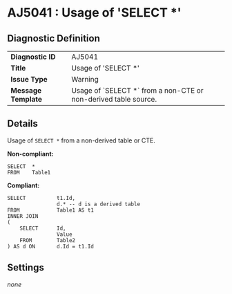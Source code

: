 # AJ5041 : Usage of 'SELECT *' 

## Diagnostic Definition

<table>
  <tr>
    <td class="header"><b>Diagnostic ID</b></td>
    <td>AJ5041</td>
  </tr>
  <tr>
    <td class="header"><b>Title</b></td>
    <td>Usage of 'SELECT *' </td>
  </tr>
  <tr>
    <td class="header"><b>Issue Type</b></td>
    <td>Warning</td>
  </tr>
  <tr>
    <td class="header"><b>Message Template</b></td>
    <td>Usage of `SELECT *` from a non-CTE or non-derived table source.</td>
  </tr>
  
</table>

## Details

Usage of `SELECT *` from a non-derived table or CTE.

**Non-compliant:**

```tsql
SELECT  *
FROM    Table1
```

**Compliant:**

```tsql
SELECT          t1.Id,
                d.* -- d is a derived table
FROM            Table1 AS t1
INNER JOIN
(
    SELECT      Id,
                Value
    FROM        Table2
) AS d ON       d.Id = t1.Id
```


## Settings

*none*

